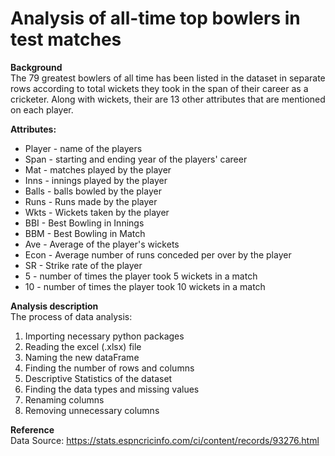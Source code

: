 # Analysis of all-time top bowlers in test matches

**Background**
<br>The 79 greatest bowlers of all time has been listed in the dataset in separate rows according to total wickets they took in the span of their career as a cricketer. Along with wickets, their are 13 other attributes that are mentioned on each player. 

**Attributes:**
 - Player - name of the players
 - Span - starting and ending year of the players' career
 - Mat - matches played by the player
 - Inns - innings played by the player
 - Balls - balls bowled by the player
 - Runs - Runs made by the player
 - Wkts - Wickets taken by the player
 - BBI - Best Bowling in Innings
 - BBM - Best Bowling in Match
 - Ave - Average of the player's wickets
 - Econ - Average number of runs conceded per over by the player 
 - SR - Strike rate of the player
 - 5 - number of times the player took 5 wickets in a match
 - 10 - number of times the player took 10 wickets in a match

**Analysis description**
<br>The process of data analysis:
1. Importing necessary python packages
2. Reading the excel (.xlsx) file
3. Naming the new dataFrame
4. Finding the number of rows and columns
5. Descriptive Statistics of the dataset
6. Finding the data types and missing values
7. Renaming columns
8. Removing unnecessary columns

**Reference** 
<br>Data Source: https://stats.espncricinfo.com/ci/content/records/93276.html
